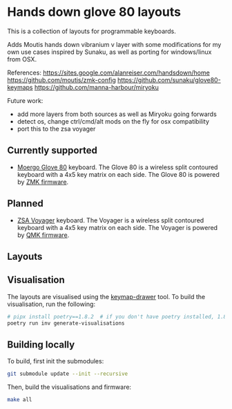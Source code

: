 # Hands down glove 80 layouts

This is a collection of layouts for programmable keyboards.

Adds Moutis hands down vibranium v layer with some modifications for my own use cases inspired by Sunaku, as well as porting for windows/linux from OSX. 

References:
https://sites.google.com/alanreiser.com/handsdown/home
https://github.com/moutis/zmk-config
https://github.com/sunaku/glove80-keymaps
https://github.com/manna-harbour/miryoku

Future work:
- add more layers from both sources as well as Miryoku going forwards
- detect os, change ctrl/cmd/alt mods on the fly for osx compatibility
- port this to the zsa voyager

## Currently supported
- [Moergo Glove 80](https://moergo.com/glove80) keyboard. The Glove 80 is a wireless split contoured keyboard with a 4x5 key matrix on each side. The Glove 80 is powered by [ZMK firmware](https://zmk.dev).

## Planned
- [ZSA Voyager](https://www.zsa.io/voyager) keyboard. The Voyager is a wireless split contoured keyboard with a 4x5 key matrix on each side. The Voyager is powered by [QMK firmware](https://qmk.fm).

## Layouts


## Visualisation

The layouts are visualised using the [keymap-drawer](https://github.com/caksoylar/keymap-drawer) tool.
To build the visualisation, run the following:
```bash
# pipx install poetry==1.8.2  # if you don't have poetry installed, 1.8.2 is the compatible version
poetry run inv generate-visualisations
```

## Building locally

To build, first init the submodules:
```bash
git submodule update --init --recursive
```

Then, build the visualisations and firmware:
```bash
make all
```
